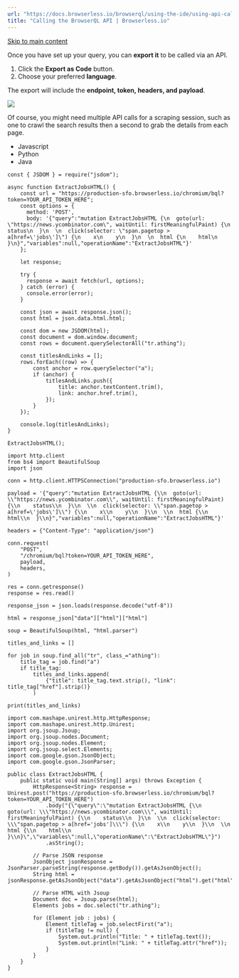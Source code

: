 ```yaml
---
url: "https://docs.browserless.io/browserql/using-the-ide/using-api-calls"
title: "Calling the BrowserQL API | Browserless.io"
---
```


[Skip to main content](https://docs.browserless.io/browserql/using-the-ide/using-api-calls#__docusaurus_skipToContent_fallback)

Once you have set up your query, you can **export it** to be called via an API.

1. Click the **Export as Code** button.
2. Choose your preferred **language**.

The export will include the **endpoint, token, headers, and payload**.

![](https://docs.browserless.io/img/doc/01-scraping/scraping-2.png)

Of course, you might need multiple API calls for a scraping session, such as one to crawl the search results then a second to grab the details from each page.

- Javascript
- Python
- Java

```codeBlockLines_p187
const { JSDOM } = require("jsdom");

async function ExtractJobsHTML() {
    const url = "https://production-sfo.browserless.io/chromium/bql?token=YOUR_API_TOKEN_HERE";
    const options = {
      method: 'POST',
      body: '{"query":"mutation ExtractJobsHTML {\n  goto(url: \"https://news.ycombinator.com\", waitUntil: firstMeaningfulPaint) {\n    status\n  }\n  \n  click(selector: \"span.pagetop > a[href=\'jobs\']\") {\n    x\n    y\n  }\n  \n  html {\n    html\n  }\n}","variables":null,"operationName":"ExtractJobsHTML"}'
    };

    let response;

    try {
      response = await fetch(url, options);
    } catch (error) {
      console.error(error);
    }

    const json = await response.json();
    const html = json.data.html.html;

    const dom = new JSDOM(html);
    const document = dom.window.document;
    const rows = document.querySelectorAll("tr.athing");

    const titlesAndLinks = [];
    rows.forEach((row) => {
        const anchor = row.querySelector("a");
        if (anchor) {
            titlesAndLinks.push({
                title: anchor.textContent.trim(),
                link: anchor.href.trim(),
            });
        }
    });

    console.log(titlesAndLinks);
}

ExtractJobsHTML();

```

```codeBlockLines_p187
import http.client
from bs4 import BeautifulSoup
import json

conn = http.client.HTTPSConnection("production-sfo.browserless.io")

payload = '{"query":"mutation ExtractJobsHTML {\\n  goto(url: \\"https://news.ycombinator.com\\", waitUntil: firstMeaningfulPaint) {\\n    status\\n  }\\n  \\n  click(selector: \\"span.pagetop > a[href=\'jobs\']\\") {\\n    x\\n    y\\n  }\\n  \\n  html {\\n    html\\n  }\\n}","variables":null,"operationName":"ExtractJobsHTML"}'

headers = {"Content-Type": "application/json"}

conn.request(
    "POST",
    "/chromium/bql?token=YOUR_API_TOKEN_HERE",
    payload,
    headers,
)

res = conn.getresponse()
response = res.read()

response_json = json.loads(response.decode("utf-8"))

html = response_json["data"]["html"]["html"]

soup = BeautifulSoup(html, "html.parser")

titles_and_links = []

for job in soup.find_all("tr", class_="athing"):
    title_tag = job.find("a")
    if title_tag:
        titles_and_links.append(
            {"title": title_tag.text.strip(), "link": title_tag["href"].strip()}
        )

print(titles_and_links)

```

```codeBlockLines_p187
import com.mashape.unirest.http.HttpResponse;
import com.mashape.unirest.http.Unirest;
import org.jsoup.Jsoup;
import org.jsoup.nodes.Document;
import org.jsoup.nodes.Element;
import org.jsoup.select.Elements;
import com.google.gson.JsonObject;
import com.google.gson.JsonParser;

public class ExtractJobsHTML {
    public static void main(String[] args) throws Exception {
        HttpResponse<String> response = Unirest.post("https://production-sfo.browserless.io/chromium/bql?token=YOUR_API_TOKEN_HERE")
            .body("{\"query\":\"mutation ExtractJobsHTML {\\n  goto(url: \\\"https://news.ycombinator.com\\\", waitUntil: firstMeaningfulPaint) {\\n    status\\n  }\\n  \\n  click(selector: \\\"span.pagetop > a[href='jobs']\\\") {\\n    x\\n    y\\n  }\\n  \\n  html {\\n    html\\n  }\\n}\",\"variables\":null,\"operationName\":\"ExtractJobsHTML\"}")
            .asString();

        // Parse JSON response
        JsonObject jsonResponse = JsonParser.parseString(response.getBody()).getAsJsonObject();
        String html = jsonResponse.getAsJsonObject("data").getAsJsonObject("html").get("html").getAsString();

        // Parse HTML with Jsoup
        Document doc = Jsoup.parse(html);
        Elements jobs = doc.select("tr.athing");

        for (Element job : jobs) {
            Element titleTag = job.selectFirst("a");
            if (titleTag != null) {
                System.out.println("Title: " + titleTag.text());
                System.out.println("Link: " + titleTag.attr("href"));
            }
        }
    }
}

```